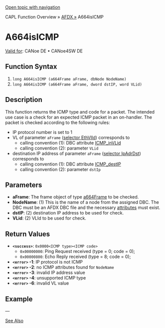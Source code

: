 [Open topic with navigation](../../../../../CANoeDEFamily.htm#Topics/CAPLFunctions/ADFX/Functions/CAPLfunctionA664isICMP.md)

CAPL Function Overview » [AFDX »](../CAPLfunctionsAFDXOverview.md) A664isICMP

# A664isICMP

[Valid for](../../../Shared/FeatureAvailability.md):  CANoe DE • CANoe4SW DE

## Function Syntax

1. `long A664isICMP (a664Frame aFrame, dbNode NodeName)`
2. `long A664isICMP (a664Frame aFrame, dword dstIP, word VLid)`

## Description

This function returns the ICMP type and code for a packet. The intended use case is a check for an expected ICMP packet in an on-handler. The packet is checked according to the following rules:

- IP protocol number is set to 1
- VL of parameter `aFrame` ([selector EthVlId](../CAPLfunctionsAFDXSelectors.md#EthVlId)) corresponds to
  - calling convention (1): DBC attribute [ICMP_inVLid](../../../CANoeCANalyzer/AFDX/afdxDBsupport/afdxDBsupportNodeAttributes.md#ICMP_inVLid)
  - calling convention (2): parameter `VLid`
- destination IP address of parameter `aFrame` ([selector IpAdrDst](../CAPLfunctionsAFDXSelectors.md#IpAdrDst)) corresponds to
  - calling convention (1): DBC attribute [ICMP_destIP](../../../CANoeCANalyzer/AFDX/afdxDBsupport/afdxDBsupportNodeAttributes.md#ICMP_destIP)
  - calling convention (2): parameter `dstIp`

## Parameters

- **aFrame**: The frame object of type [a664Frame](../../../CANoeCANalyzer/AFDX/capl/afdxDefineAFDXframe.md) to be checked.
- **NodeName**: (1) This is the name of a node from the assigned DBC. The DBC must be an AFDX DBC file and the necessary [attributes](../../../CANoeCANalyzer/AFDX/afdxDBsupport/afdxDBsupportNodeAttributes.md) must exist.
- **dstIP**: (2) destination IP address to be used for check.
- **VLid**: (2) VLId to be used for check.

## Return Values

- **`<success>`**: `0x0000<ICMP type><ICMP code>`
  - `0x00000000`: Ping Request received (type = 0; code = 0);
  - `0x00000800`: Echo Reply received (type = 8; code = 0);
- **`<error>` -1**: IP protocol is not ICMP
- **`<error>` -2**: no ICMP attributes found for `NodeName`
- **`<error>` -3**: invalid IP address value
- **`<error>` -4**: unsupported ICMP type
- **`<error>` -6**: invalid VL value

## Example

—

[See Also](javascript:void(0);)